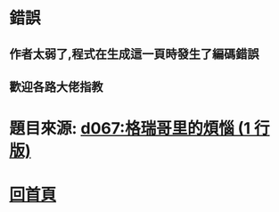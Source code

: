# 錯誤

## 作者太弱了,程式在生成這一頁時發生了編碼錯誤

## 歡迎各路大佬指教

# 題目來源: [d067:格瑞哥里的煩惱 (1 行版)](https://zerojudge.tw/ShowProblem?problemid=d067)

# [回首頁](https://henryleecode23.github.io/solve_record/)